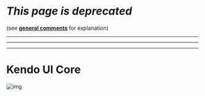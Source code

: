 # _This page is deprecated_

(see **[general comments](./general-comments.html)** for explanation)

***
***
***



# Kendo UI Core

![img](http://i.imgur.com/LnfAknE.png)

